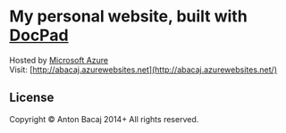 # My personal website, built with [DocPad](http://docpad.org)
Hosted by [Microsoft Azure](http://www.microsoft.com/azure)
<br>
Visit: [http://abacaj.azurewebsites.net](http://abacaj.azurewebsites.net/)

## License
Copyright &copy; Anton Bacaj 2014+ All rights reserved.
